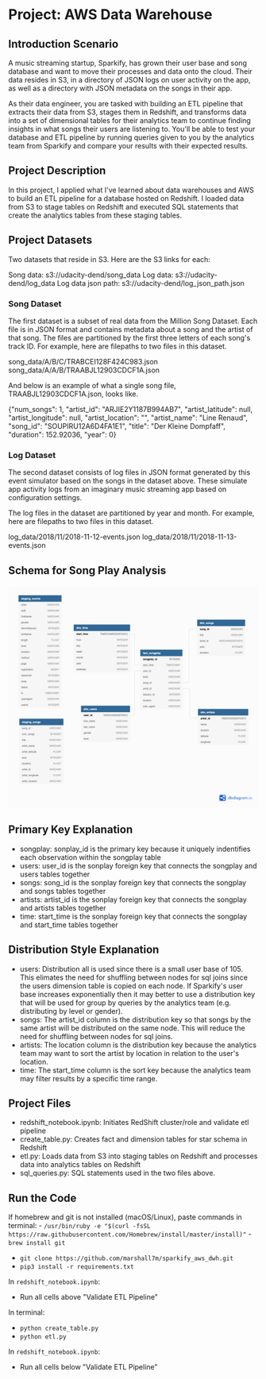 # Project: AWS Data Warehouse
## Introduction Scenario
A music streaming startup, Sparkify, has grown their user base and song database and want to move their processes and data onto the cloud. Their data resides in S3, in a directory of JSON logs on user activity on the app, as well as a directory with JSON metadata on the songs in their app.

As their data engineer, you are tasked with building an ETL pipeline that extracts their data from S3, stages them in Redshift, and transforms data into a set of dimensional tables for their analytics team to continue finding insights in what songs their users are listening to. You'll be able to test your database and ETL pipeline by running queries given to you by the analytics team from Sparkify and compare your results with their expected results.

## Project Description
In this project, I applied what I've learned about data warehouses and AWS to build an ETL pipeline for a database hosted on Redshift. I loaded data from S3 to stage tables on Redshift and executed SQL statements that create the analytics tables from these staging tables.

## Project Datasets
Two datasets that reside in S3. Here are the S3 links for each:

Song data: s3://udacity-dend/song_data
Log data: s3://udacity-dend/log_data
Log data json path: s3://udacity-dend/log_json_path.json

### Song Dataset
The first dataset is a subset of real data from the Million Song Dataset. Each file is in JSON format and contains metadata about a song and the artist of that song. The files are partitioned by the first three letters of each song's track ID. For example, here are filepaths to two files in this dataset.

song_data/A/B/C/TRABCEI128F424C983.json
song_data/A/A/B/TRAABJL12903CDCF1A.json

And below is an example of what a single song file, TRAABJL12903CDCF1A.json, looks like.

{"num_songs": 1, "artist_id": "ARJIE2Y1187B994AB7", "artist_latitude": null, "artist_longitude": null, "artist_location": "", "artist_name": "Line Renaud", "song_id": "SOUPIRU12A6D4FA1E1", "title": "Der Kleine Dompfaff", "duration": 152.92036, "year": 0}

### Log Dataset
The second dataset consists of log files in JSON format generated by this event simulator based on the songs in the dataset above. These simulate app activity logs from an imaginary music streaming app based on configuration settings.

The log files in the dataset are partitioned by year and month. For example, here are filepaths to two files in this dataset.

log_data/2018/11/2018-11-12-events.json
log_data/2018/11/2018-11-13-events.json

## Schema for Song Play Analysis

![diagram](dwh_diagram.png)

## Primary Key Explanation

- songplay: sonplay_id is the primary key because it uniquely indentifies each observation within the songplay table
- users: user_id is the sonplay foreign key that connects the songplay and users tables together
- songs: song_id is the sonplay foreign key that connects the songplay and songs tables together
- artists: artist_id is the sonplay foreign key that connects the songplay and artists tables together
- time:  start_time is the sonplay foreign key that connects the songplay and start_time tables together

## Distribution Style Explanation

- users: Distribution all is used since there is a small user base of 105. This elimates the need for shuffling between nodes for sql joins since the users dimension table is copied on each node. If Sparkify's user base increases exponentially then it may better to use a distribution key that will be used for group by queries by the analytics team (e.g. distributing by level or gender).
- songs: The artist_id column is the distribution key so that songs by the same artist will be distributed on the same node. This will reduce the need for shuffling between nodes for sql joins. 
- artists: The location column is the distribution key because the analytics team may want to sort the artist by location in relation to the user's location. 
- time: The start_time column is the sort key because the analytics team may filter results by a specific time range.

## Project Files

- redshift_notebook.ipynb: Initiates RedShift cluster/role and validate etl pipeline
- create_table.py: Creates fact and dimension tables for star schema in Redshift
- etl.py: Loads data from S3 into staging tables on Redshift and processes data into analytics tables on Redshift
- sql_queries.py: SQL statements used in the two files above.

## Run the Code

If homebrew and git is not installed (macOS/Linux), paste commands in terminal:
	- `/usr/bin/ruby -e "$(curl -fsSL https://raw.githubusercontent.com/Homebrew/install/master/install)"`
	- `brew install git`

- `git clone https://github.com/marshall7m/sparkify_aws_dwh.git`
- `pip3 install -r requirements.txt`

In `redshift_notebook.ipynb`:
- Run all cells above "Validate ETL Pipeline"

In terminal:
- `python create_table.py`
- `python etl.py` 

In `redshift_notebook.ipynb`:
- Run all cells below "Validate ETL Pipeline"
